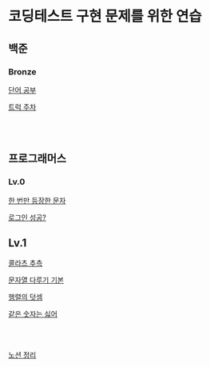 # 코딩테스트 구현 문제를 위한 연습

## 백준
### Bronze
[단어 공부](https://github.com/Stilllee/implementation/issues/1)

[트럭 주차](https://github.com/Stilllee/implementation/issues/2)

<br>
<br>

## 프로그래머스
### Lv.0
[한 번만 등장한 문자](https://github.com/Stilllee/implementation/issues/3)

[로그인 성공?](https://github.com/Stilllee/implementation/issues/4)

## Lv.1
[콜라츠 추측](https://github.com/Stilllee/implementation/issues/5)

[문자열 다루기 기본](https://github.com/Stilllee/implementation/issues/6)

[행렬의 덧셈](https://github.com/Stilllee/implementation/issues/7)

[같은 숫자는 싫어](https://github.com/Stilllee/implementation/issues/8)


<br>
<br>

[노션 정리](https://www.notion.so/wood-stock/7d35a707bc0d4df49c7caf6887c4acac?v=837801ea9b964e1cb8f5231cfefd2ae8)
